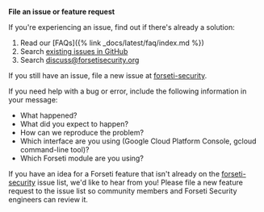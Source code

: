 **File an issue or feature request**

If you're experiencing an issue, find out if there's already a solution:

1. Read our [FAQs]({% link _docs/latest/faq/index.md %})
1. Search [existing issues in GitHub](https://github.com/GoogleCloudPlatform/forseti-security/issues)
1. Search
[discuss@forsetisecurity.org](https://groups.google.com/a/forsetisecurity.org/forum/#!forum/discuss)

If you still have an issue, file a new issue at
[forseti-security](https://github.com/GoogleCloudPlatform/forseti-security/issues).

If you need help with a bug or error, include the following information in your message:

* What happened?
* What did you expect to happen?
* How can we reproduce the problem?
* Which interface are you using (Google Cloud Platform Console, gcloud command-line tool)?
* Which Forseti module are you using?

If you have an idea for a Forseti feature that isn't already on the
[forseti-security](https://github.com/GoogleCloudPlatform/forseti-security/issues)
issue list, we'd like to hear from you! Please file a new feature request to the
issue list so community members and Forseti Security engineers can review it.

